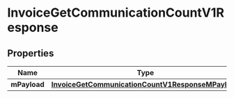 
# InvoiceGetCommunicationCountV1Response

## Properties
| Name | Type | Description | Notes |
| ------------ | ------------- | ------------- | ------------- |
| **mPayload** | [**InvoiceGetCommunicationCountV1ResponseMPayload**](InvoiceGetCommunicationCountV1ResponseMPayload.md) |  |  |



